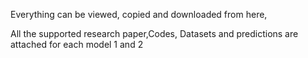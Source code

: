 Everything can be viewed, copied and downloaded from here,

All the supported research paper,Codes, Datasets and predictions are attached for each model 1 and 2
